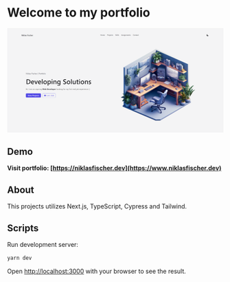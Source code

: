 # Welcome to my portfolio

<a href="https://www.niklasfischer.dev" rel='noreferrer'>
  <p align="center" id="hero-image">
    <picture>
      <source media="(prefers-color-scheme: dark)" srcset="./.github/assets/hero-section-dark.png">
      <source media="(prefers-color-scheme: light)" srcset="./.github/assets/hero-section.png">
      <img alt="Image of hero section for portfolio website. Heading: Developing Solutions. Subheading: Hi, I am an aspiring Web Developer. On the right side of the hero section there is an isometric home office with a computer desk, lamps and plants, in the style of 2d game art, navy and blue" src="./.github/assets/hero-section.png">
    </picture>
  </p>
</a>

## Demo

**Visit portfolio: [https://niklasfischer.dev](https://www.niklasfischer.dev)**

## About

This projects utilizes Next.js, TypeScript, Cypress and Tailwind.

## Scripts

Run development server:

```bash
yarn dev
```

Open [http://localhost:3000](http://localhost:3000) with your browser to see the result.
